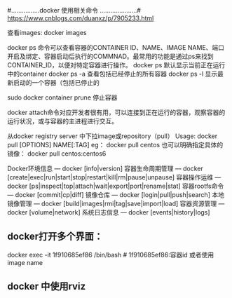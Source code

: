 
#................docker 使用相关命令 .....................#  https://www.cnblogs.com/duanxz/p/7905233.html

查看images: docker images

docker ps 命令可以查看容器的CONTAINER ID、NAME、IMAGE NAME、端口开启及绑定、容器启动后执行的COMMNAD。最常用的功能是通过ps来找到CONTAINER_ID，以便对特定容器进行操作。
docker ps 默认显示当前正在运行中的container
docker ps -a 查看包括已经停止的所有容器
docker ps -l 显示最新启动的一个容器（包括已停止的

sudo docker container prune  停止容器


docker attach命令对应开发者很有用，可以连接到正在运行的容器，观察容器的运行状况，或与容器的主进程进行交互。

 从docker registry server 中下拉image或repository（pull）
 Usage: docker pull [OPTIONS] NAME[:TAG]
 eg： docker pull centos
 也可以明确指定具体的镜像：
 docker pull centos:centos6
 


Docker环境信息 — docker [info|version]
容器生命周期管理 — docker [create|exec|run|start|stop|restart|kill|rm|pause|unpause]
容器操作运维 — docker [ps|inspect|top|attach|wait|export|port|rename|stat]
容器rootfs命令 — docker [commit|cp|diff]
镜像仓库 — docker [login|pull|push|search]
本地镜像管理 — docker [build|images|rmi|tag|save|import|load]
容器资源管理 — docker [volume|network]
系统日志信息 — docker [events|history|logs]


## docker打开多个界面：
docker exec -it 1f910685ef86 /bin/bash   # 1f910685ef86:容器id  或者使用 image name

## docker 中使用rviz
